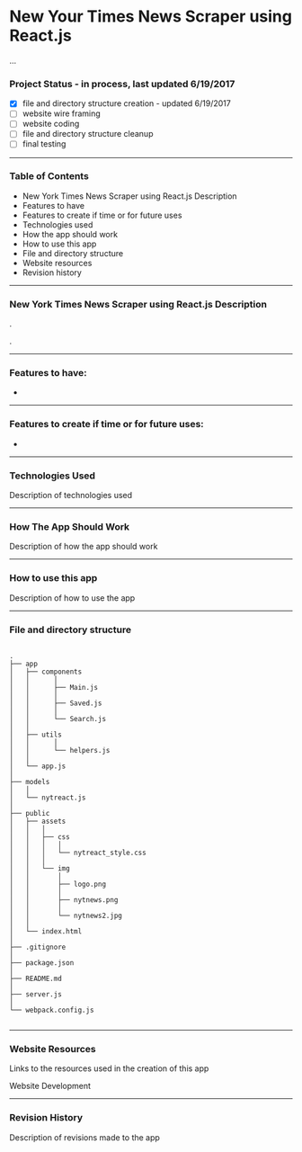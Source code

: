# New Your Times News Scraper using React.js 
...  

### Project Status - in process, last updated 6/19/2017

  - [x]  file and directory structure creation  - updated 6/19/2017
  - [ ]  website wire framing  
  - [ ]  website coding
  - [ ]  file and directory structure cleanup
  - [ ]  final testing
  
----

### Table of Contents

  -  New York Times News Scraper using React.js Description
  -  Features to have 
  -  Features to create if time or for future uses
  -  Technologies used 
  -  How the app should work
  -  How to use this app
  -  File and directory structure
  -  Website resources
  -  Revision history
  
----

### New York Times News Scraper using React.js Description
. 

.


----

### Features to have:
- 



----

### Features to create if time or for future uses:
- 


----

### Technologies Used

Description of technologies used 


----

### How The App Should Work

Description of how the app should work



----

### How to use this app

Description of how to use the app



----

### File and directory structure

```

.
├── app
│   ├── components
│   │      │
│   │      ├── Main.js
│   │      │
│   │      ├── Saved.js
│   │      │
│   │      └── Search.js
│   │
│   ├── utils
│   │      │
│   │      └── helpers.js
│   │
│   └── app.js
│ 
├── models
│   │
│   └── nytreact.js
│ 
├── public
│   ├── assets
│   │   │
│   │   ├── css
│   │   │   │
│   │   │   └── nytreact_style.css
│   │   │
│   │   └── img
│   │       │
│   │       ├── logo.png
│   │       │
│   │       ├── nytnews.png
│   │       │
│   │       └── nytnews2.jpg
│   │
│   └── index.html
│
├── .gitignore
│
├── package.json
│
├── README.md
│
├── server.js
│
└── webpack.config.js
              

```


----

### Website Resources 

Links to the resources used in the creation of this app


Website Development  



----

### Revision History 

Description of revisions made to the app

